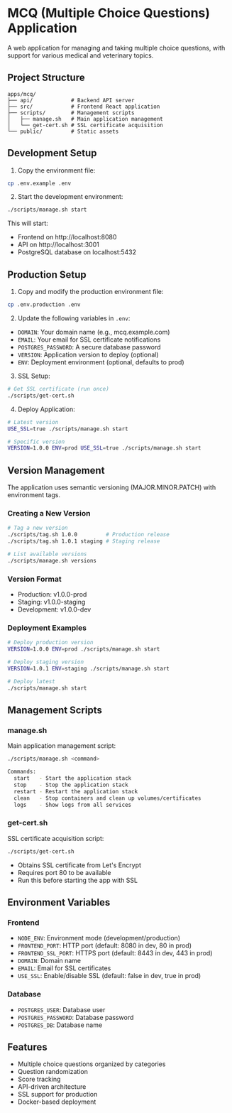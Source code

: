 # MCQ (Multiple Choice Questions) Application

A web application for managing and taking multiple choice questions, with support for various medical and veterinary topics.

## Project Structure

```
apps/mcq/
├── api/            # Backend API server
├── src/            # Frontend React application
├── scripts/        # Management scripts
│   ├── manage.sh   # Main application management
│   └── get-cert.sh # SSL certificate acquisition
└── public/         # Static assets
```

## Development Setup

1. Copy the environment file:
```bash
cp .env.example .env
```

2. Start the development environment:
```bash
./scripts/manage.sh start
```

This will start:
- Frontend on http://localhost:8080
- API on http://localhost:3001
- PostgreSQL database on localhost:5432

## Production Setup

1. Copy and modify the production environment file:
```bash
cp .env.production .env
```

2. Update the following variables in `.env`:
- `DOMAIN`: Your domain name (e.g., mcq.example.com)
- `EMAIL`: Your email for SSL certificate notifications
- `POSTGRES_PASSWORD`: A secure database password
- `VERSION`: Application version to deploy (optional)
- `ENV`: Deployment environment (optional, defaults to prod)

3. SSL Setup:
```bash
# Get SSL certificate (run once)
./scripts/get-cert.sh
```

4. Deploy Application:
```bash
# Latest version
USE_SSL=true ./scripts/manage.sh start

# Specific version
VERSION=1.0.0 ENV=prod USE_SSL=true ./scripts/manage.sh start
```

## Version Management

The application uses semantic versioning (MAJOR.MINOR.PATCH) with environment tags.

### Creating a New Version

```bash
# Tag a new version
./scripts/tag.sh 1.0.0         # Production release
./scripts/tag.sh 1.0.1 staging # Staging release

# List available versions
./scripts/manage.sh versions
```

### Version Format

- Production: v1.0.0-prod
- Staging: v1.0.0-staging
- Development: v1.0.0-dev

### Deployment Examples

```bash
# Deploy production version
VERSION=1.0.0 ENV=prod ./scripts/manage.sh start

# Deploy staging version
VERSION=1.0.1 ENV=staging ./scripts/manage.sh start

# Deploy latest
./scripts/manage.sh start
```

## Management Scripts

### manage.sh
Main application management script:
```bash
./scripts/manage.sh <command>

Commands:
  start   - Start the application stack
  stop    - Stop the application stack
  restart - Restart the application stack
  clean   - Stop containers and clean up volumes/certificates
  logs    - Show logs from all services
```

### get-cert.sh
SSL certificate acquisition script:
```bash
./scripts/get-cert.sh
```
- Obtains SSL certificate from Let's Encrypt
- Requires port 80 to be available
- Run this before starting the app with SSL

## Environment Variables

### Frontend
- `NODE_ENV`: Environment mode (development/production)
- `FRONTEND_PORT`: HTTP port (default: 8080 in dev, 80 in prod)
- `FRONTEND_SSL_PORT`: HTTPS port (default: 8443 in dev, 443 in prod)
- `DOMAIN`: Domain name
- `EMAIL`: Email for SSL certificates
- `USE_SSL`: Enable/disable SSL (default: false in dev, true in prod)

### Database
- `POSTGRES_USER`: Database user
- `POSTGRES_PASSWORD`: Database password
- `POSTGRES_DB`: Database name

## Features

- Multiple choice questions organized by categories
- Question randomization
- Score tracking
- API-driven architecture
- SSL support for production
- Docker-based deployment
